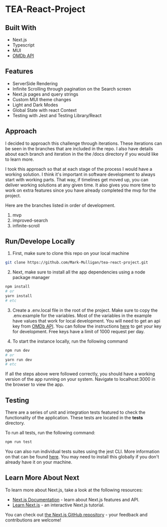 # TEA-React-Project

## Built With

- Next.js
- Typescript
- MUI
- [OMDb API](https://www.omdbapi.com)

## Features

- ServerSide Rendering
- Infinite Scrolling through pagination on the Search screen
- Next.js pages and query strings
- Custom MUI theme changes
- Light and Dark Modes
- Global State with react Context
- Testing with Jest and Testing Library/React

## Approach

I decided to approach this challenge through iterations. These iterations can be seen in the branches that are included in the repo. I also have details about each branch and iteration in the the /docs directory if you would like to learn more.

I took this approach so that at each stage of the process I would have a working solution. I think it's important in software development to always start with working parts. That way, if timelines get moved up, you can deliver working solutions at any given time. It also gives you more time to work on extra features since you have already completed the mvp for the project.

Here are the branches listed in order of development.

1. mvp
2. improved-search
3. infinite-scroll

## Run/Develope Locally

1. First, make sure to clone this repo on your local machine

```bash
git clone https://github.com/Mark-Mulligan/tea-react-project.git
```

2. Next, make sure to install all the app dependencies using a node package manager

```bash
npm install
# or
yarn install
# etc
```

3. Create a .env.local file in the root of the project. Make sure to copy the .env.example for the variables. Most of the variables in the example have values that work for local development. You will need to get an api key from [OMDb API](https://www.omdbapi.com). You can follow the instructions [here](https://www.omdbapi.com/apikey.aspx) to get your key for development. Free keys have a limit of 1000 request per day.

4. To start the instance locally, run the following command

```bash
npm run dev
# or
yarn run dev
# etc
```

If all the steps above were followed correctly, you should have a working version of the app running on your system. Navigate to localhost:3000 in the browser to view the app.

## Testing

There are a series of unit and integration tests featured to check the functionality of the application. These tests are located in the **tests** directory.

To run all tests, run the following command:

```bash
npm run test
```

You can also run individual tests suites using the jest CLI. More information on that can be found [here](https://jestjs.io/docs/cli). You may need to install this globally if you don't already have it on your machine.

## Learn More About Next

To learn more about Next.js, take a look at the following resources:

- [Next.js Documentation](https://nextjs.org/docs) - learn about Next.js features and API.
- [Learn Next.js](https://nextjs.org/learn) - an interactive Next.js tutorial.

You can check out [the Next.js GitHub repository](https://github.com/vercel/next.js/) - your feedback and contributions are welcome!
